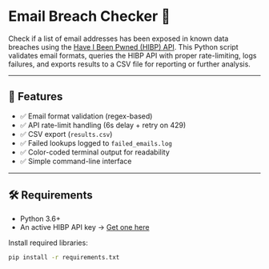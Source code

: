 # Email Breach Checker 🔐

Check if a list of email addresses has been exposed in known data breaches using the [Have I Been Pwned (HIBP) API](https://haveibeenpwned.com/). This Python script validates email formats, queries the HIBP API with proper rate-limiting, logs failures, and exports results to a CSV file for reporting or further analysis.

---

## 🚀 Features
- ✅ Email format validation (regex-based)
- ✅ API rate-limit handling (6s delay + retry on 429)
- ✅ CSV export (`results.csv`)
- ✅ Failed lookups logged to `failed_emails.log`
- ✅ Color-coded terminal output for readability
- ✅ Simple command-line interface

---

## 🛠 Requirements

- Python 3.6+
- An active HIBP API key → [Get one here](https://haveibeenpwned.com/API/Key)

Install required libraries:
```bash
pip install -r requirements.txt
